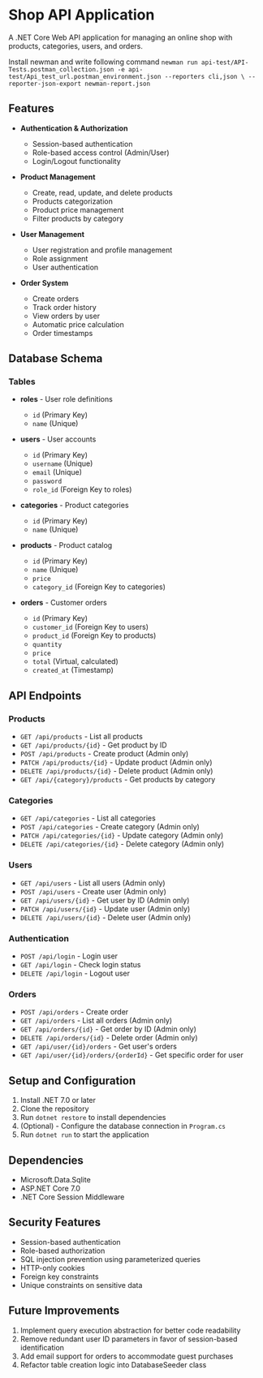 # Shop API Application

A .NET Core Web API application for managing an online shop with products, categories, users, and orders.

Install newman and write following command ```newman run api-test/API-Tests.postman_collection.json -e api-test/Api_test_url.postman_environment.json --reporters cli,json \
            --reporter-json-export newman-report.json```


## Features

- **Authentication & Authorization**
  - Session-based authentication
  - Role-based access control (Admin/User)
  - Login/Logout functionality

- **Product Management**
  - Create, read, update, and delete products
  - Products categorization
  - Product price management
  - Filter products by category

- **User Management**
  - User registration and profile management
  - Role assignment
  - User authentication

- **Order System**
  - Create orders
  - Track order history
  - View orders by user
  - Automatic price calculation
  - Order timestamps

## Database Schema

### Tables
- **roles** - User role definitions
  - `id` (Primary Key)
  - `name` (Unique)

- **users** - User accounts
  - `id` (Primary Key)
  - `username` (Unique)
  - `email` (Unique)
  - `password`
  - `role_id` (Foreign Key to roles)

- **categories** - Product categories
  - `id` (Primary Key)
  - `name` (Unique)

- **products** - Product catalog
  - `id` (Primary Key)
  - `name` (Unique)
  - `price`
  - `category_id` (Foreign Key to categories)

- **orders** - Customer orders
  - `id` (Primary Key)
  - `customer_id` (Foreign Key to users)
  - `product_id` (Foreign Key to products)
  - `quantity`
  - `price`
  - `total` (Virtual, calculated)
  - `created_at` (Timestamp)

## API Endpoints

### Products
- `GET /api/products` - List all products
- `GET /api/products/{id}` - Get product by ID
- `POST /api/products` - Create product (Admin only)
- `PATCH /api/products/{id}` - Update product (Admin only)
- `DELETE /api/products/{id}` - Delete product (Admin only)
- `GET /api/{category}/products` - Get products by category

### Categories
- `GET /api/categories` - List all categories
- `POST /api/categories` - Create category (Admin only)
- `PATCH /api/categories/{id}` - Update category (Admin only)
- `DELETE /api/categories/{id}` - Delete category (Admin only)

### Users
- `GET /api/users` - List all users (Admin only)
- `POST /api/users` - Create user (Admin only)
- `GET /api/users/{id}` - Get user by ID (Admin only)
- `PATCH /api/users/{id}` - Update user (Admin only)
- `DELETE /api/users/{id}` - Delete user (Admin only)

### Authentication
- `POST /api/login` - Login user
- `GET /api/login` - Check login status
- `DELETE /api/login` - Logout user

### Orders
- `POST /api/orders` - Create order
- `GET /api/orders` - List all orders (Admin only)
- `GET /api/orders/{id}` - Get order by ID (Admin only)
- `DELETE /api/orders/{id}` - Delete order (Admin only)
- `GET /api/user/{id}/orders` - Get user's orders
- `GET /api/user/{id}/orders/{orderId}` - Get specific order for user

## Setup and Configuration

1. Install .NET 7.0 or later
2. Clone the repository
3. Run `dotnet restore` to install dependencies
4. (Optional) - Configure the database connection in `Program.cs`
5. Run `dotnet run` to start the application

## Dependencies

- Microsoft.Data.Sqlite
- ASP.NET Core 7.0
- .NET Core Session Middleware

## Security Features

- Session-based authentication
- Role-based authorization
- SQL injection prevention using parameterized queries
- HTTP-only cookies
- Foreign key constraints
- Unique constraints on sensitive data

## Future Improvements

1. Implement query execution abstraction for better code readability
2. Remove redundant user ID parameters in favor of session-based identification
3. Add email support for orders to accommodate guest purchases
4. Refactor table creation logic into DatabaseSeeder class
